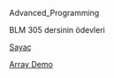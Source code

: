 Advanced_Programming

BLM 305 dersinin ödevleri

[Sayaç](https://enesbehlul.github.io/Advanced_Programming/damga_sayaci.html)


[Array Demo](https://enesbehlul.github.io/Advanced_Programming/Array_Demo.html)
